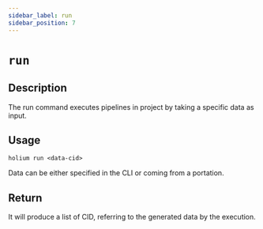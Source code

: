 ```yaml
---
sidebar_label: run
sidebar_position: 7
---
```


# `run`

## Description

The run command executes pipelines in project by taking a specific data as input.

## Usage

`holium run <data-cid>`

Data can be either specified in the CLI or coming from a portation.
<!-- TODO how to integrate portation -->

## Return

It will produce a list of CID, referring to the generated data by the execution.

